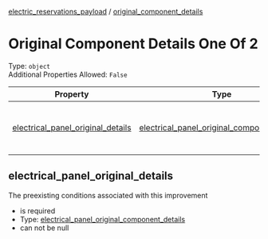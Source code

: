 


  
[electric_reservations_payload](electric_reservations_payload.md) / [original_component_details](original_component_details.md)
# Original Component Details One Of 2
  
Type: `object`  
Additional Properties Allowed: `False`  
  

|Property|Type|Required|Format|Title|
| :---: | :---: | :---: | :---: | :---: |
|[electrical_panel_original_details](#electrical_panel_original_details)|[electrical_panel_original_component_details](electrical_panel_original_component_details.md)|:white_check_mark:||Electrical Panel Original Component Details|

## electrical_panel_original_details
  
The preexisting conditions associated with this improvement  
  

- is required
- Type: [electrical_panel_original_component_details](electrical_panel_original_component_details.md)
- can not be null
